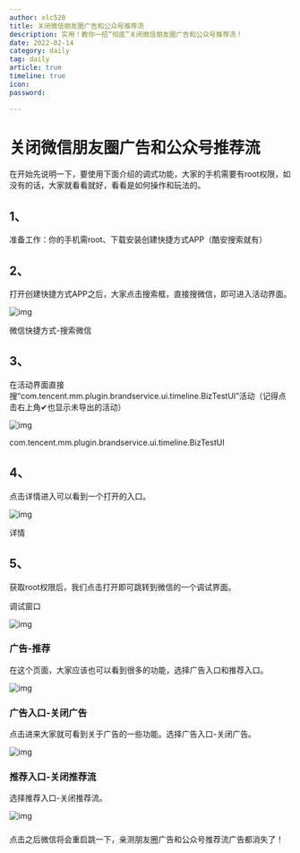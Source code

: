 ```yaml
---
author: xlc520
title: 关闭微信朋友圈广告和公众号推荐流
description: 实用！教你一招“彻底”关闭微信朋友圈广告和公众号推荐流！
date: 2022-02-14
category: daily
tag: daily
article: true
timeline: true
icon: 
password: 

---
```


# **关闭微信朋友圈广告和公众号推荐流**

在开始先说明一下，要使用下面介绍的调式功能，大家的手机需要有root权限，如没有的话，大家就看看就好，看看是如何操作和玩法的。

## 1、

准备工作：你的手机需root、下载安装创建快捷方式APP（酷安搜索就有）

## 2、

打开创建快捷方式APP之后，大家点击搜索框，直接搜微信，即可进入活动界面。

![img](http://image.coolapk.com/feed/2021/1202/14/2516961_85b74667_6273_6993_713@1424x1064.jpeg.m.jpg)

微信快捷方式-搜索微信

## 3、

在活动界面直接搜“com.tencent.mm.plugin.brandservice.ui.timeline.BizTestUI”活动（记得点击右上角✔也显示未导出的活动）

![img](http://image.coolapk.com/feed/2021/1202/14/2516961_9a6033c4_6273_7001_734@1440x703.jpeg.m.jpg)

com.tencent.mm.plugin.brandservice.ui.timeline.BizTestUI

## 4、

点击详情进入可以看到一个打开的入口。

![img](http://image.coolapk.com/feed/2021/1202/14/2516961_74c93fe2_6273_7007_223@1440x1298.jpeg.m.jpg)

详情

## 5、

获取root权限后，我们点击打开即可跳转到微信的一个调试界面。

调试窗口

![img](http://image.coolapk.com/feed/2021/1202/14/2516961_ae4be29f_6273_7009_570@1440x1092.jpeg.m.jpg)



### 广告-推荐

在这个页面，大家应该也可以看到很多的功能，选择广告入口和推荐入口。

![img](http://image.coolapk.com/feed/2021/1202/14/2516961_eff07a76_6273_7017_434@1440x1092.jpeg.m.jpg)



### 广告入口-关闭广告

点击进来大家就可看到关于广告的一些功能。选择广告入口-关闭广告。

![img](http://image.coolapk.com/feed/2021/1202/14/2516961_cd6bdaf5_6273_7021_785@1440x2970.jpeg.m.jpg)



### 推荐入口-关闭推荐流

选择推荐入口-关闭推荐流。

![img](http://image.coolapk.com/feed/2021/1202/14/2516961_34f99214_6273_7023_485@1440x2980.jpeg.m.jpg)

### 

点击之后微信将会重启跳一下，亲测朋友圈广告和公众号推荐流广告都消失了！